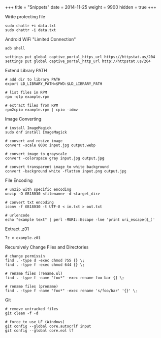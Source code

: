 +++
title       = "Snippets"
date        = 2014-11-25
weight      = 9900
hidden      = true
+++

Write protecting file

```shell
sudo chattr +i data.txt
sudo chattr -i data.txt
```

Android WiFi "Limited Connection"

```shell
adb shell

settings put global captive_portal_https_url https://httpstat.us/204
settings put global captive_portal_http_url http://httpstat.us/204
```

Extend Library PATH

```shell
# add dir to library PATH
export LD_LIBRARY_PATH=$PWD:$LD_LIBRARY_PATH

# list files in RPM
rpm -qlp example.rpm

# extract files from RPM
rpm2cpio example.rpm | cpio -idmv
```

Image Converting

```shell
# install ImageMagick
sudo dnf install ImageMagick

# convert and resize image
convert -scale 800x input.jpg output.webp

# convert image to grayscale
convert -colorspace gray input.jpg output.jpg

# convert transparent image to white background
convert -background white -flatten input.png output.jpg
```

File Encoding

```shell
# unzip with specific encoding
unzip -O GB18030 <filename> -d <target_dir>

# convert txt encoding
iconv -f GB18030 -t UTF-8 < in.txt > out.txt

# urlencode
echo "example text" | perl -MURI::Escape -lne 'print uri_escape($_)'
```

Extract .z01

```shell
7z x example.z01
```

Recursively Change Files and Directories

```shell
# change permissin
find . -type d -exec chmod 755 {} \;
find . -type f -exec chmod 644 {} \;

# rename files (rename.ul)
find . -type f -name "foo*" -exec rename foo bar {} \;

# rename files (prename)
find . -type f -name "foo*" -exec rename 's/foo/bar' '{}' \;
```

Git 

```shell
# remove untracked files
git clean -f -d

# force to use LF (Windows)
git config --global core.autocrlf input
git config --global core.eol lf
```

